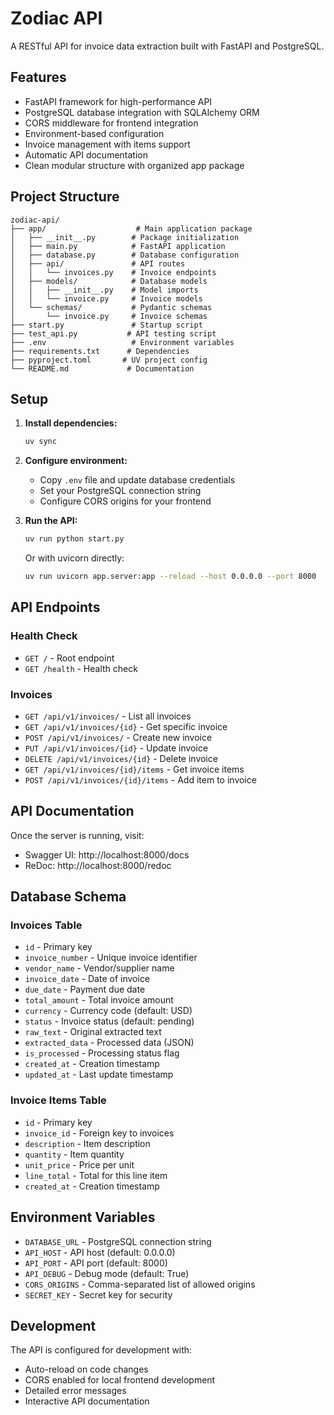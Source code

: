 # Zodiac API

A RESTful API for invoice data extraction built with FastAPI and PostgreSQL.

## Features

- FastAPI framework for high-performance API
- PostgreSQL database integration with SQLAlchemy ORM
- CORS middleware for frontend integration
- Environment-based configuration
- Invoice management with items support
- Automatic API documentation
- Clean modular structure with organized app package

## Project Structure

```
zodiac-api/
├── app/                    # Main application package
│   ├── __init__.py        # Package initialization
│   ├── main.py            # FastAPI application
│   ├── database.py        # Database configuration
│   ├── api/               # API routes
│   │   └── invoices.py    # Invoice endpoints
│   ├── models/            # Database models
│   │   ├── __init__.py    # Model imports
│   │   └── invoice.py     # Invoice models
│   └── schemas/           # Pydantic schemas
│       └── invoice.py     # Invoice schemas
├── start.py               # Startup script
├── test_api.py           # API testing script
├── .env                   # Environment variables
├── requirements.txt      # Dependencies
├── pyproject.toml       # UV project config
└── README.md             # Documentation
```

## Setup

1. **Install dependencies:**
   ```bash
   uv sync
   ```

2. **Configure environment:**
   - Copy `.env` file and update database credentials
   - Set your PostgreSQL connection string
   - Configure CORS origins for your frontend

3. **Run the API:**
   ```bash
   uv run python start.py
   ```

   Or with uvicorn directly:
   ```bash
   uv run uvicorn app.server:app --reload --host 0.0.0.0 --port 8000
   ```

## API Endpoints

### Health Check
- `GET /` - Root endpoint
- `GET /health` - Health check

### Invoices
- `GET /api/v1/invoices/` - List all invoices
- `GET /api/v1/invoices/{id}` - Get specific invoice
- `POST /api/v1/invoices/` - Create new invoice
- `PUT /api/v1/invoices/{id}` - Update invoice
- `DELETE /api/v1/invoices/{id}` - Delete invoice
- `GET /api/v1/invoices/{id}/items` - Get invoice items
- `POST /api/v1/invoices/{id}/items` - Add item to invoice

## API Documentation

Once the server is running, visit:
- Swagger UI: http://localhost:8000/docs
- ReDoc: http://localhost:8000/redoc

## Database Schema

### Invoices Table
- `id` - Primary key
- `invoice_number` - Unique invoice identifier
- `vendor_name` - Vendor/supplier name
- `invoice_date` - Date of invoice
- `due_date` - Payment due date
- `total_amount` - Total invoice amount
- `currency` - Currency code (default: USD)
- `status` - Invoice status (default: pending)
- `raw_text` - Original extracted text
- `extracted_data` - Processed data (JSON)
- `is_processed` - Processing status flag
- `created_at` - Creation timestamp
- `updated_at` - Last update timestamp

### Invoice Items Table
- `id` - Primary key
- `invoice_id` - Foreign key to invoices
- `description` - Item description
- `quantity` - Item quantity
- `unit_price` - Price per unit
- `line_total` - Total for this line item
- `created_at` - Creation timestamp

## Environment Variables

- `DATABASE_URL` - PostgreSQL connection string
- `API_HOST` - API host (default: 0.0.0.0)
- `API_PORT` - API port (default: 8000)
- `API_DEBUG` - Debug mode (default: True)
- `CORS_ORIGINS` - Comma-separated list of allowed origins
- `SECRET_KEY` - Secret key for security

## Development

The API is configured for development with:
- Auto-reload on code changes
- CORS enabled for local frontend development
- Detailed error messages
- Interactive API documentation
